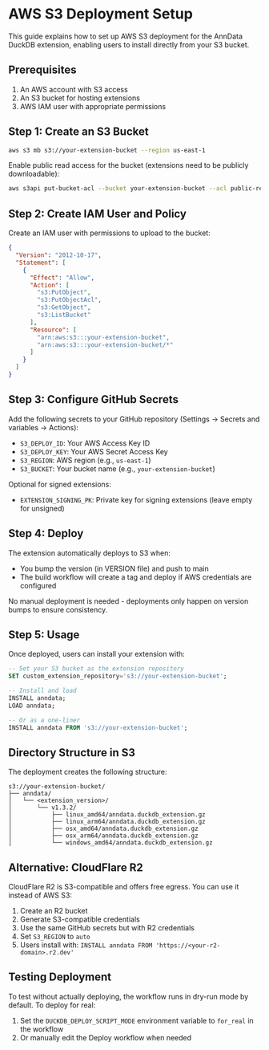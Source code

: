 # AWS S3 Deployment Setup

This guide explains how to set up AWS S3 deployment for the AnnData DuckDB extension, enabling users to install directly from your S3 bucket.

## Prerequisites

1. An AWS account with S3 access
2. An S3 bucket for hosting extensions
3. AWS IAM user with appropriate permissions

## Step 1: Create an S3 Bucket

```bash
aws s3 mb s3://your-extension-bucket --region us-east-1
```

Enable public read access for the bucket (extensions need to be publicly downloadable):

```bash
aws s3api put-bucket-acl --bucket your-extension-bucket --acl public-read
```

## Step 2: Create IAM User and Policy

Create an IAM user with permissions to upload to the bucket:

```json
{
  "Version": "2012-10-17",
  "Statement": [
    {
      "Effect": "Allow",
      "Action": [
        "s3:PutObject",
        "s3:PutObjectAcl",
        "s3:GetObject",
        "s3:ListBucket"
      ],
      "Resource": [
        "arn:aws:s3:::your-extension-bucket",
        "arn:aws:s3:::your-extension-bucket/*"
      ]
    }
  ]
}
```

## Step 3: Configure GitHub Secrets

Add the following secrets to your GitHub repository (Settings → Secrets and variables → Actions):

- `S3_DEPLOY_ID`: Your AWS Access Key ID
- `S3_DEPLOY_KEY`: Your AWS Secret Access Key
- `S3_REGION`: AWS region (e.g., `us-east-1`)
- `S3_BUCKET`: Your bucket name (e.g., `your-extension-bucket`)

Optional for signed extensions:
- `EXTENSION_SIGNING_PK`: Private key for signing extensions (leave empty for unsigned)

## Step 4: Deploy

The extension automatically deploys to S3 when:
- You bump the version (in VERSION file) and push to main
- The build workflow will create a tag and deploy if AWS credentials are configured

No manual deployment is needed - deployments only happen on version bumps to ensure consistency.

## Step 5: Usage

Once deployed, users can install your extension with:

```sql
-- Set your S3 bucket as the extension repository
SET custom_extension_repository='s3://your-extension-bucket';

-- Install and load
INSTALL anndata;
LOAD anndata;

-- Or as a one-liner
INSTALL anndata FROM 's3://your-extension-bucket';
```

## Directory Structure in S3

The deployment creates the following structure:
```
s3://your-extension-bucket/
├── anndata/
│   └── <extension_version>/
│       └── v1.3.2/
│           ├── linux_amd64/anndata.duckdb_extension.gz
│           ├── linux_arm64/anndata.duckdb_extension.gz
│           ├── osx_amd64/anndata.duckdb_extension.gz
│           ├── osx_arm64/anndata.duckdb_extension.gz
│           └── windows_amd64/anndata.duckdb_extension.gz
```

## Alternative: CloudFlare R2

CloudFlare R2 is S3-compatible and offers free egress. You can use it instead of AWS S3:

1. Create an R2 bucket
2. Generate S3-compatible credentials
3. Use the same GitHub secrets but with R2 credentials
4. Set `S3_REGION` to `auto`
5. Users install with: `INSTALL anndata FROM 'https://<your-r2-domain>.r2.dev'`

## Testing Deployment

To test without actually deploying, the workflow runs in dry-run mode by default. To deploy for real:
1. Set the `DUCKDB_DEPLOY_SCRIPT_MODE` environment variable to `for_real` in the workflow
2. Or manually edit the Deploy workflow when needed